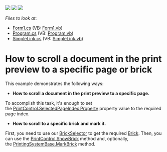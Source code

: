 <!-- default badges list -->
![](https://img.shields.io/endpoint?url=https://codecentral.devexpress.com/api/v1/VersionRange/128597670/vb-conversion-20.2.9)
[![](https://img.shields.io/badge/Open_in_DevExpress_Support_Center-FF7200?style=flat-square&logo=DevExpress&logoColor=white)](https://supportcenter.devexpress.com/ticket/details/E2386)
[![](https://img.shields.io/badge/📖_How_to_use_DevExpress_Examples-e9f6fc?style=flat-square)](https://docs.devexpress.com/GeneralInformation/403183)
<!-- default badges end -->
<!-- default file list -->
*Files to look at*:

* [Form1.cs](./CS/Form1.cs) (VB: [Form1.vb](./VB/Form1.vb))
* [Program.cs](./CS/Program.cs) (VB: [Program.vb](./VB/Program.vb))
* [SimpleLink.cs](./CS/SimpleLink.cs) (VB: [SimpleLink.vb](./VB/SimpleLink.vb))
<!-- default file list end -->
# How to scroll a document in the print preview to a specific page or brick


This example demonstrates the following ways:

* **How to scroll a document in the print preview to a specific page.**

To accomplish this task, it's enough to set the [PrintControl.SelectedPageIndex Property](http://documentation.devexpress.com/#WindowsForms/DevExpressXtraPrintingControlPrintControl_SelectedPageIndextopic) property value to the required page index.

* **How to scroll to a specific brick and mark it.**

First, you need to use our [BrickSelector](https://docs.devexpress.com/CoreLibraries/DevExpress.XtraPrinting.BrickSelector) to get the required [Brick](https://docs.devexpress.com/WindowsForms/88/controls-and-libraries/printing-exporting/concepts/basic-terms/bricks).
Then, you can use the [PrintControl.ShowBrick](http://documentation.devexpress.com/#WindowsForms/DevExpressXtraPrintingControlPrintControl_ShowBricktopic) method and, optionally, the [PrintingSystemBase.MarkBrick](http://documentation.devexpress.com/#CoreLibraries/DevExpressXtraPrintingPrintingSystemBase_MarkBricktopic) method.


